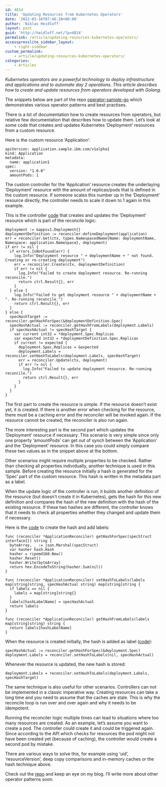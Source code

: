```yaml
---
id: 4814
title: 'Updating Resources from Kubernetes Operators'
date: '2022-03-16T07:46:20+00:00'
author: 'Niklas Heidloff'
layout: post
guid: 'http://heidloff.net/?p=4814'
permalink: /article/updating-resources-kubernetes-operators/
accesspresslite_sidebar_layout:
    - right-sidebar
custom_permalink:
    - article/updating-resources-kubernetes-operators/
categories:
    - Articles
---
```


*Kubernetes operators are a powerful technology to deploy infrastructure and applications and to automate day 2 operations. This article describes how to create and update resources from operators developed with Golang.*

The snippets below are part of the repo [operator-sample-go](https://github.com/nheidloff/operator-sample-go) which demonstrates various operator patterns and best practises.

There is a lot of documentation how to create resources from operators, but relative few documentation that describes how to update them. Let’s look at some code that creates and updates Kubernetes ‘Deployment’ resources from a custom resource.

Here is the custom resource ‘Application’:

```
apiVersion: application.sample.ibm.com/v1alpha1
kind: Application
metadata:
  name: application1
spec:
  version: "1.0.0"
  amountPods: 1
```

The custom controller for the ‘Application’ resource creates the underlaying ‘Deployment’ resource with the amount of replicas/pods that is defined in the custom resource. If someone scales this number up in the ‘Deployment’ resource directly, the controller needs to scale it down to 1 again in this example.

This is the controller [code](https://github.com/nheidloff/operator-sample-go/blob/ca5a50763cf36d4d74786119573a4e4865d4a942/operator-application/controllers/application_controller.go#L178) that creates and updates the ‘Deployment’ resource which is part of the reconcile logic:

```
deployment := &appsv1.Deployment{}
deploymentDefinition := reconciler.defineDeployment(application)
err = reconciler.Get(ctx, types.NamespacedName{Name: deploymentName, Namespace: application.Namespace}, deployment)
if err != nil {
  if errors.IsNotFound(err) {
    log.Info("Deployment resource " + deploymentName + " not found. Creating or re-creating deployment")
    err = reconciler.Create(ctx, deploymentDefinition)
    if err != nil {
      log.Info("Failed to create deployment resource. Re-running reconcile.")
      return ctrl.Result{}, err
    }
  } else {
    log.Info("Failed to get deployment resource " + deploymentName + ". Re-running reconcile.")
    return ctrl.Result{}, err
  }
} else {
  specHashTarget := reconciler.getHashForSpec(&deploymentDefinition.Spec)
  specHashActual := reconciler.getHashFromLabels(deployment.Labels)
  if specHashActual != specHashTarget {
    var current int32 = *deployment.Spec.Replicas
    var expected int32 = *deploymentDefinition.Spec.Replicas
    if current != expected {
      deployment.Spec.Replicas = &expected
      deployment.Labels = reconciler.setHashToLabels(deployment.Labels, specHashTarget)
      err = reconciler.Update(ctx, deployment)
      if err != nil {
        log.Info("Failed to update deployment resource. Re-running reconcile.")
        return ctrl.Result{}, err
      }
    }
  }
}
```

The first part to create the resource is simple. If the resource doesn’t exist yet, it is created. If there is another error when checking for the resource, there must be a caching error and the reconciler will be invoked again. If the resource cannot be created, the reconciler is also run again.

The more interesting part is the second part which updates the ‘Deployment’ resource if necessary. This scenario is very simple since only one property ‘amountPods’ can get out of synch between the ‘Application’ and the ‘Deployment’ resource. In this case you could simply compare these two values as in the snippet above at the bottom.

Other scenarios might require multiple properties to be checked. Rather than checking all properties individually, another technique is used in this sample. Before creating the resource initially a hash is generated for the ‘Spec’ part of the custom resource. This hash is written in the metadata part as a label.

When the update logic of the controller is run, it builds another definition of the resource (but doesn’t create it in Kubernetes), gets the hash for this new definition and compares the hash of the new definition with the hash of the existing resource. If these two hashes are different, the controller knows that it needs to check all properties whether they changed and update them if necessary.

Here is the [code](https://github.com/nheidloff/operator-sample-go/blob/ca5a50763cf36d4d74786119573a4e4865d4a942/operator-application/controllers/application_controller.go#L591) to create the hash and add labels:

```
func (reconciler *ApplicationReconciler) getHashForSpec(specStruct interface{}) string {
  byteArray, _ := json.Marshal(specStruct)
  var hasher hash.Hash
  hasher = ripemd160.New()
  hasher.Reset()
  hasher.Write(byteArray)
  return hex.EncodeToString(hasher.Sum(nil))
}

func (reconciler *ApplicationReconciler) setHashToLabels(labels map[string]string, specHashActual string) map[string]string {
  if labels == nil {
    labels = map[string]string{}
  }
  labels[hashLabelName] = specHashActual
  return labels
}

func (reconciler *ApplicationReconciler) getHashFromLabels(labels map[string]string) string {
  return labels[hashLabelName]
}
```

When the resource is created initially, the hash is added as label ([code](https://github.com/nheidloff/operator-sample-go/blob/ca5a50763cf36d4d74786119573a4e4865d4a942/operator-application/controllers/application_controller.go#L319)):

```
specHashActual := reconciler.getHashForSpec(&deployment.Spec)
deployment.Labels = reconciler.setHashToLabels(nil, specHashActual)
```

Whenever the resource is updated, the new hash is stored:

```
deployment.Labels = reconciler.setHashToLabels(deployment.Labels, specHashTarget)
```

The same technique is also useful for other scenarios. Controllers can not be implemented in a classic imperative way. Creating resources can take a long time and you need to assume that the caches are stale. This is why the reconcile loop is run over and over again and why it needs to be idempotent.

Running the reconciler logic multiple times can lead to situations where too many resources are created. As an example, let’s assume you want to create a pod. The controller could create it and could be triggered again. Since according to the API which checks for resources the pod might not have been created yet (because of caching), the controller would create a second pod by mistake.

There are various ways to solve this, for example using ‘uid’, ‘resourceVersion’, deep copy comparisons and in-memory caches or the hash technique above.

Check out the [repo](https://github.com/nheidloff/operator-sample-go) and keep an eye on my blog. I’ll write more about other operator patterns soon.